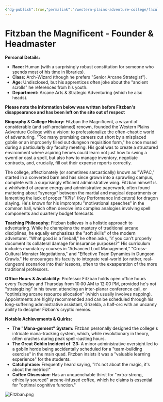 ```yaml
---
{"dg-publish":true,"permalink":"/western-plains-adventure-college/faculty/fitzban-the-magnificent/"}
---
```




# Fitzban the Magnificent - Founder & Headmaster

**Personal Details:**
*   **Race:** Human (with a surprisingly robust constitution for someone who spends most of his time in libraries).
*   **Class:** Arch-Wizard (though he prefers "Senior Arcane Strategist").
*   **Age:** Undisclosed, but his apprentices often joke about the "ancient scrolls" he references from his youth.
*   **Department:** Arcane Arts & Strategic Adventuring (which he also heads).

**Please note the information below was written before Fitzban's disappearance and has been left on the site out of respect**

**Biography & College History:**
Fitzban the Magnificent, a wizard of considerable (and self-proclaimed) renown, founded the Western Plains Adventure College with a vision: to professionalize the often-chaotic world of adventuring. "Too many promising careers cut short by a misplaced goblin or an improperly filled out dungeon requisition form," he once mused during a particularly dry faculty meeting. His goal was to create a structured environment where aspiring heroes could learn not just how to swing a sword or cast a spell, but also how to manage inventory, negotiate contracts, and, crucially, fill out their expense reports correctly.

The college, affectionately (or sometimes sarcastically) known as "WPAC," started in a converted barn and has since grown into a sprawling campus, complete with a surprisingly efficient administrative wing. Fitzban himself is a whirlwind of arcane energy and administrative paperwork, often found muttering about "synergy" between the martial and magical departments or lamenting the lack of proper "KPIs" (Key Performance Indicators) for dragon slaying. He's known for his impromptu "motivational speeches" in the common hall, which often devolve into complex analogies involving spell components and quarterly budget forecasts.

**Teaching Philosophy:**
Fitzban believes in a holistic approach to adventuring. While he champions the mastery of traditional arcane disciplines, he equally emphasizes the "soft skills" of the modern adventurer. "What good is a fireball," he often asks, "if you can't properly document its collateral damage for insurance purposes?" His curriculum includes mandatory courses in "Advanced Loot Management," "Cross-Cultural Monster Negotiations," and "Effective Team Dynamics in Dungeon Crawls." He encourages his faculty to integrate real-world (or rather, real-dungeon) scenarios into their lessons, often to the exasperation of the more traditional professors.

**Office Hours & Availability:**
Professor Fitzban holds open office hours every Tuesday and Thursday from 10:00 AM to 12:00 PM, provided he's not "strategizing" in his tower, attending an inter-planar conference call, or "optimizing arcane resource allocation" (which usually involves napping). Appointments are highly recommended and can be scheduled through his long-suffering administrative assistant, Grizelda, a half-orc with an uncanny ability to decipher Fizban's cryptic memos.

**Notable Achievements & Quirks:**
*   **The "Mana-gement" System:** Fitzban personally designed the college's intricate mana-tracking system, which, while revolutionary in theory, often crashes during peak spell-casting hours.
*   **The Great Goblin Incident of '23:** A minor administrative oversight led to a goblin horde being accidentally scheduled for a "team-building exercise" in the main quad. Fitzban insists it was a "valuable learning experience" for the students.
*   **Catchphrase:** Frequently heard saying, "It's not about the magic, it's about the metrics!"
*   **Coffee Obsession:** Has an unquenchable thirst for "extra-strong, ethically sourced" arcane-infused coffee, which he claims is essential for "optimal cognitive function."

![Fitzban.png](/img/user/Fitzban.png)